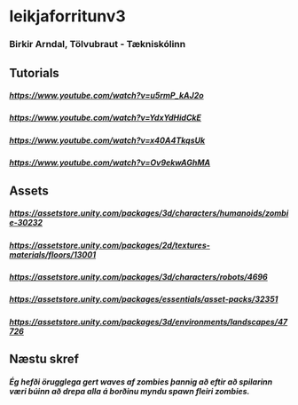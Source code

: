 # leikjaforritunv3

### Birkir Arndal, Tölvubraut - Tækniskólinn

## Tutorials

##### https://www.youtube.com/watch?v=u5rmP_kAJ2o
##### https://www.youtube.com/watch?v=YdxYdHidCkE
##### https://www.youtube.com/watch?v=x40A4TkqsUk
##### https://www.youtube.com/watch?v=Ov9ekwAGhMA

## Assets

##### https://assetstore.unity.com/packages/3d/characters/humanoids/zombie-30232
##### https://assetstore.unity.com/packages/2d/textures-materials/floors/13001
##### https://assetstore.unity.com/packages/3d/characters/robots/4696
##### https://assetstore.unity.com/packages/essentials/asset-packs/32351
##### https://assetstore.unity.com/packages/3d/environments/landscapes/47726

## Næstu skref

##### Ég hefði örugglega gert waves af zombies þannig að eftir að spilarinn væri búinn að drepa alla á borðinu myndu spawn fleiri zombies.

